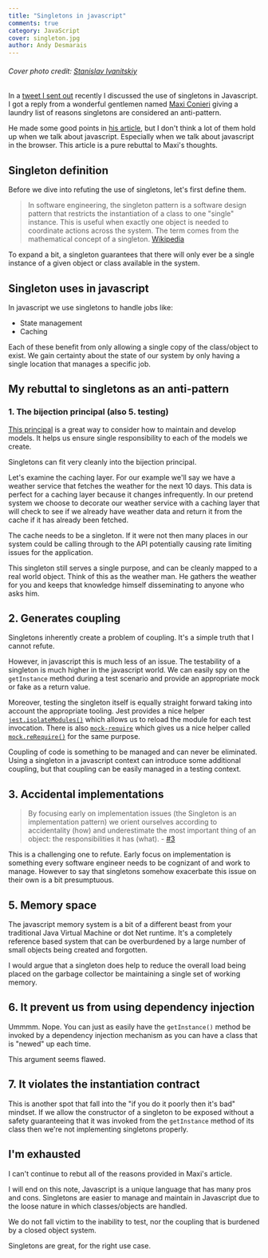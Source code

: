 ```yaml
---
title: "Singletons in javascript"
comments: true
category: JavaScript
cover: singleton.jpg
author: Andy Desmarais
---
```


###### Cover photo credit: [Stanislav Ivanitskiy](https://unsplash.com/@ztanizlaff)

In a [tweet I sent out](https://twitter.com/terodox/status/1314536111537090560) recently I discussed the use of singletons in Javascript. I got a reply from a wonderful gentlemen named [Maxi Conieri](https://twitter.com/mcsee1) giving a laundry list of reasons singletons are considered an anti-pattern.

He made some good points in [his article](https://codeburst.io/singleton-the-root-of-all-evil-8e59ca966243), but I don't think a lot of them hold up when we talk about javascript. Especially when we talk about javascript in the browser. This article is a pure rebuttal to Maxi's thoughts.

## Singleton definition

Before we dive into refuting the use of singletons, let's first define them.

> In software engineering, the singleton pattern is a software design pattern that restricts the instantiation of a class to one "single" instance. This is useful when exactly one object is needed to coordinate actions across the system. The term comes from the mathematical concept of a singleton.
> [Wikipedia](https://en.wikipedia.org/wiki/Singleton_pattern)

To expand a bit, a singleton guarantees that there will only ever be a single instance of a given object or class available in the system.

## Singleton uses in javascript

In javascript we use singletons to handle jobs like:

- State management
- Caching

Each of these benefit from only allowing a single copy of the class/object to exist. We gain certainty about the state of our system by only having a single location that manages a specific job.

## My rebuttal to singletons as an anti-pattern

### 1. The bijection principal (also 5. testing)

[This principal](https://codeburst.io/the-one-and-only-software-design-principle-5328420712af) is a great way to consider how to maintain and develop models. It helps us ensure single responsibility to each of the models we create.

Singletons can fit very cleanly into the bijection principal.

Let's examine the caching layer. For our example we'll say we have a weather service that fetches the weather for the next 10 days. This data is perfect for a caching layer because it changes infrequently. In our pretend system we choose to decorate our weather service with a caching layer that will check to see if we already have weather data and return it from the cache if it has already been fetched.

The cache needs to be a singleton. If it were not then many places in our system could be calling through to the API potentially causing rate limiting issues for the application.

This singleton still serves a single purpose, and can be cleanly mapped to a real world object. Think of this as the weather man. He gathers the weather for you and keeps that knowledge himself disseminating to anyone who asks him.

## 2. Generates coupling

Singletons inherently create a problem of coupling. It's a simple truth that I cannot refute.

However, in javascript this is much less of an issue. The testability of a singleton is much higher in the javascript world. We can easily spy on the `getInstance` method during a test scenario and provide an appropriate mock or fake as a return value.

Moreover, testing the singleton itself is equally straight forward taking into account the appropriate tooling. Jest provides a nice helper [`jest.isolateModules()`](https://jestjs.io/docs/en/jest-object#jestisolatemodulesfn) which allows us to reload the module for each test invocation. There is also [`mock-require`](https://www.npmjs.com/package/mock-require) which gives us a nice helper called [`mock.reRequire()`](https://www.npmjs.com/package/mock-require#mockrerequirepath) for the same purpose.

Coupling of code is something to be managed and can never be eliminated. Using a singleton in a javascript context can introduce some additional coupling, but that coupling can be easily managed in a testing context.

## 3. Accidental implementations

> By focusing early on implementation issues (the Singleton is an implementation pattern) we orient ourselves according to accidentality (how) and underestimate the most important thing of an object: the responsibilities it has (what). - [#3](https://codeburst.io/singleton-the-root-of-all-evil-8e59ca966243)

This is a challenging one to refute. Early focus on implementation is something every software engineer needs to be cognizant of and work to manage. However to say that singletons somehow exacerbate this issue on their own is a bit presumptuous.

## 5. Memory space

The javascript memory system is a bit of a different beast from your traditional Java Virtual Machine or dot Net runtime. It's a completely reference based system that can be overburdened by a large number of small objects being created and forgotten.

I would argue that a singleton does help to reduce the overall load being placed on the garbage collector be maintaining a single set of working memory.

## 6. It prevent us from using dependency injection

Ummmm. Nope. You can just as easily have the `getInstance()` method be invoked by a dependency injection mechanism as you can have a class that is "newed" up each time.

This argument seems flawed.

## 7. It violates the instantiation contract

This is another spot that fall into the "if you do it poorly then it's bad" mindset. If we allow the constructor of a singleton to be exposed without a safety guaranteeing that it was invoked from the `getInstance` method of its class then we're not implementing singletons properly.

## I'm exhausted

I can't continue to rebut all of the reasons provided in Maxi's article.

I will end on this note, Javascript is a unique language that has many pros and cons. Singletons are easier to manage and maintain in Javascript due to the loose nature in which classes/objects are handled.

We do not fall victim to the inability to test, nor the coupling that is burdened by a closed object system.

Singletons are great, for the right use case.
